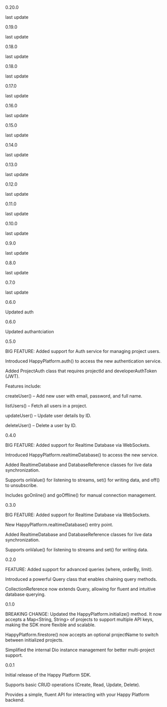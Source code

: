0.20.0

last update

0.19.0

last update

0.18.0

last update

0.18.0

last update

0.17.0

last update

0.16.0

last update

0.15.0

last update

0.14.0

last update

0.13.0

last update

0.12.0

last update

0.11.0

last update

0.10.0

last update

0.9.0

last update

0.8.0

last update

0.7.0

last update

0.6.0

Updated auth

0.6.0

Updated authantciation

0.5.0

BIG FEATURE: Added support for Auth service for managing project users.

Introduced HappyPlatform.auth() to access the new authentication service.

Added ProjectAuth class that requires projectId and developerAuthToken (JWT).

Features include:

createUser() – Add new user with email, password, and full name.

listUsers() – Fetch all users in a project.

updateUser() – Update user details by ID.

deleteUser() – Delete a user by ID.

0.4.0

BIG FEATURE: Added support for Realtime Database via WebSockets.

Introduced HappyPlatform.realtimeDatabase() to access the new service.

Added RealtimeDatabase and DatabaseReference classes for live data synchronization.

Supports onValue() for listening to streams, set() for writing data, and off() to unsubscribe.

Includes goOnline() and goOffline() for manual connection management.

0.3.0

BIG FEATURE: Added support for Realtime Database via WebSockets.

New HappyPlatform.realtimeDatabase() entry point.

Added RealtimeDatabase and DatabaseReference classes for live data synchronization.

Supports onValue() for listening to streams and set() for writing data.

0.2.0

FEATURE: Added support for advanced queries (where, orderBy, limit).

Introduced a powerful Query class that enables chaining query methods.

CollectionReference now extends Query, allowing for fluent and intuitive database querying.

0.1.0

BREAKING CHANGE: Updated the HappyPlatform.initialize() method. It now accepts a Map<String, String> of projects to support multiple API keys, making the SDK more flexible and scalable.

HappyPlatform.firestore() now accepts an optional projectName to switch between initialized projects.

Simplified the internal Dio instance management for better multi-project support.

0.0.1

Initial release of the Happy Platform SDK.

Supports basic CRUD operations (Create, Read, Update, Delete).

Provides a simple, fluent API for interacting with your Happy Platform backend.

